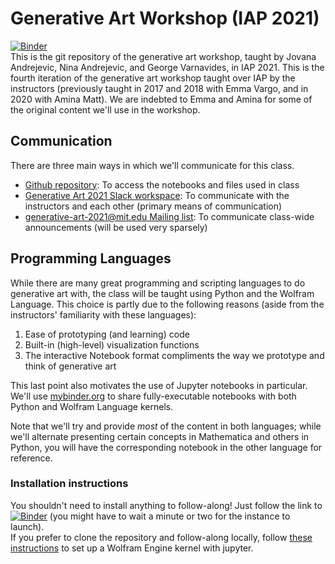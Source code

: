 # Generative Art Workshop (IAP 2021)
[![Binder](https://mybinder.org/badge_logo.svg)](https://mybinder.org/v2/gh/gvarnavi/generative-art-iap-binder-env/main?urlpath=git-pull%3Frepo%3Dhttps%253A%252F%252Fgithub.com%252Fgvarnavi%252Fgenerative-art-iap%26urlpath%3Dtree%252Fgenerative-art-iap%252F%26branch%3Dmaster)  
This is the git repository of the generative art workshop, taught by Jovana Andrejevic, Nina Andrejevic, and George Varnavides, in IAP 2021. This is the fourth iteration of the generative art workshop taught over IAP by the instructors (previously taught in 2017 and 2018 with Emma Vargo, and in 2020 with Amina Matt). We are indebted to Emma and Amina for some of the original content we'll use in the workshop.

## Communication
There are three main ways in which we'll communicate for this class.
* [Github repository](https://github.com/gvarnavi/generative-art-iap): To access the notebooks and files used in class
* [Generative Art 2021 Slack workspace](https://join.slack.com/t/generativeart2021/shared_invite/zt-knj01qsy-5UvufhL4cBrjFEm6o9A~_g): To communicate with the instructors and each other (primary means of communication)
* [generative-art-2021@mit.edu Mailing list](https://groups.mit.edu/webmoira/list/generative-art-2021): To communicate class-wide announcements (will be used very sparsely)

## Programming Languages
While there are many great programming and scripting languages to do generative art with, the class will be taught using Python and the Wolfram Language. This choice is partly due to the following reasons (aside from the instructors' familiarity with these languages):
1. Ease of prototyping (and learning) code
2. Built-in (high-level) visualization functions
3. The interactive Notebook format compliments the way we prototype and think of generative art

This last point also motivates the use of Jupyter notebooks in particular. We'll use [mybinder.org](https://mybinder.org/) to share fully-executable notebooks with both Python and Wolfram Language kernels.

Note that we'll try and provide *most* of the content in both languages; while we'll alternate presenting certain concepts in Mathematica and others in Python, you will have the corresponding notebook in the other language for reference.

### Installation instructions
You shouldn't need to install anything to follow-along! 
Just follow the link to [![Binder](https://mybinder.org/badge_logo.svg)](https://mybinder.org/v2/gh/gvarnavi/generative-art-iap-binder-env/main?urlpath=git-pull%3Frepo%3Dhttps%253A%252F%252Fgithub.com%252Fgvarnavi%252Fgenerative-art-iap%26urlpath%3Dtree%252Fgenerative-art-iap%252F%26branch%3Dmaster) (you might have to wait a minute or two for the instance to launch).  
If you prefer to clone the repository and follow-along locally, follow [these instructions](https://github.com/WolframResearch/WolframLanguageForJupyter) to set up a Wolfram Engine kernel with jupyter.  
